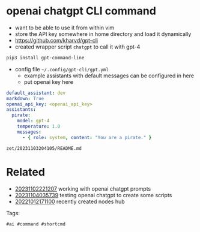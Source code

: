 # openai chatgpt CLI command

- want to be able to use it from within vim
- store the API key somewhere in home directory and load it dynamically
- https://github.com/kharvd/gpt-cli
- created wrapper script `chatgpt` to call it with gpt-4

```bash
pip3 install gpt-command-line
```

- config file `~/.config/gpt-cli/gpt.yml`
  - example assistants with default messages can be configured in here
  - put openai key here
```yaml
default_assistant: dev
markdown: True
openai_api_key: <openai_api_key>
assistants:
  pirate:
    model: gpt-4
    temperature: 1.0
    messages:
      - { role: system, content: "You are a pirate." }
```

` zet/20231103204105/README.md `

# Related

- [20231102221207](/zet/20231102221207/README.md) working with openai chatgpt prompts
- [20231104035739](/zet/20231104035739/README.md) testing openai chatgpt to create some scripts
- [20221012171100](/zet/20221012171100/README.md) recently created nodes hub

Tags:

    #ai #command #shortcmd

